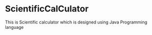 # ScientificCalCulator
This is Scientific calculator which is designed using Java Programming language
